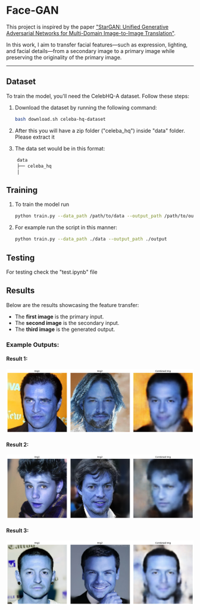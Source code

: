 # Face-GAN

This project is inspired by the paper ["StarGAN: Unified Generative Adversarial Networks for Multi-Domain Image-to-Image Translation"](https://arxiv.org/abs/1711.09020).

In this work, I aim to transfer facial features—such as expression, lighting, and facial details—from a secondary image to a primary image while preserving the originality of the primary image.

---

## Dataset

To train the model, you'll need the CelebHQ-A dataset. Follow these steps:

1. Download the dataset by running the following command:
   ```bash
   bash download.sh celeba-hq-dataset
   ```

2. After this you will have a zip folder ("celeba_hq") inside "data" folder. Please extract it 

3. The data set would be in this format:
```
    data
    ├── celeba_hq
    │
```

## Training 

1. To train the model run 
    ```bash
    python train.py --data_path /path/to/data --output_path /path/to/output
    ```
2. For example run the script in this manner:
    ```bash
    python train.py --data_path ./data --output_path ./output
    ```

## Testing 

For testing check the "test.ipynb" file

## Results

Below are the results showcasing the feature transfer:

- The **first image** is the primary input.
- The **second image** is the secondary input.
- The **third image** is the generated output.

### Example Outputs:

#### Result 1:
![Result 1](results/combined_output_1.png)

#### Result 2:
![Result 2](results/combined_output_2.png)

#### Result 3:
![Result 3](results/combined_output_3.png)

